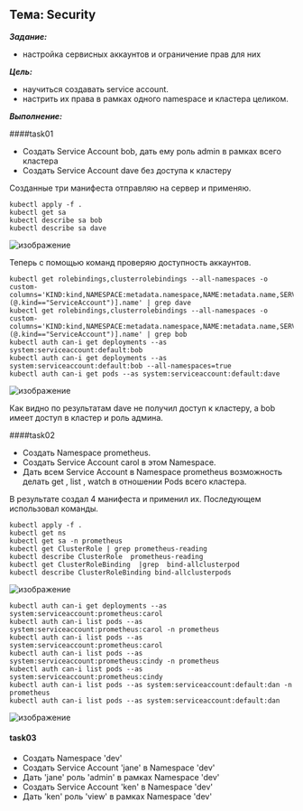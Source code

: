 ## Тема: Security

___Задание:___ 

- настройка сервисных аккаунтов и ограничение прав для них

___Цель:___ 

- научиться создавать service account.
- настрить их права в рамках одного namespace и кластера целиком.

___Выполнение:___

####task01
- Создать Service Account bob, дать ему роль admin в рамках всего кластера
- Создать Service Account dave без доступа к кластеру

Созданные три манифеста отправляю на сервер и применяю.

```
kubectl apply -f .
kubectl get sa
kubectl describe sa bob
kubectl describe sa dave
```
![изображение](https://github.com/otus-kuber-2023-10/zagretdinov-d_platform/assets/85208391/887dd128-ae41-49ac-94e5-66e79bd99203)

Теперь с помощью команд проверяю доступность аккаунтов.
```
kubectl get rolebindings,clusterrolebindings --all-namespaces -o custom-columns='KIND:kind,NAMESPACE:metadata.namespace,NAME:metadata.name,SERVICE_ACCOUNTS:subjects[?(@.kind=="ServiceAccount")].name' | grep dave
kubectl get rolebindings,clusterrolebindings --all-namespaces -o custom-columns='KIND:kind,NAMESPACE:metadata.namespace,NAME:metadata.name,SERVICE_ACCOUNTS:subjects[?(@.kind=="ServiceAccount")].name' | grep bob
kubectl auth can-i get deployments --as system:serviceaccount:default:bob
kubectl auth can-i get deployments --as system:serviceaccount:default:bob --all-namespaces=true
kubectl auth can-i get pods --as system:serviceaccount:default:dave
```

![изображение](https://github.com/otus-kuber-2023-10/zagretdinov-d_platform/assets/85208391/270611e8-85ad-46bc-9f5b-2feb5d831923)

Как видно по результатам dave не получил доступ к кластеру, а bob имеет доступ в кластер и роль админа. 

####task02
- Создать Namespace prometheus.
- Создать Service Account carol в этом Namespace.
- Дать всем Service Account в Namespace prometheus возможность делать get , list , watch в отношении Pods всего кластера.

В результате создал 4 манифеста и применил их.
Последующем использовал команды.
```
kubectl apply -f .
kubectl get ns
kubectl get sa -n prometheus
kubectl get ClusterRole | grep prometheus-reading
kubectl describe ClusterRole  prometheus-reading
kubectl get ClusterRoleBinding  |grep  bind-allclusterpod
kubectl describe ClusterRoleBinding bind-allclusterpods
```
![изображение](https://github.com/otus-kuber-2023-10/zagretdinov-d_platform/assets/85208391/ad01fe44-8d66-4ff2-b2f7-32933c814213)

```
kubectl auth can-i get deployments --as system:serviceaccount:prometheus:carol
kubectl auth can-i list pods --as system:serviceaccount:prometheus:carol -n prometheus
kubectl auth can-i list pods --as system:serviceaccount:prometheus:carol
kubectl auth can-i list pods --as system:serviceaccount:prometheus:cindy -n prometheus
kubectl auth can-i list pods --as system:serviceaccount:prometheus:cindy
kubectl auth can-i list pods --as system:serviceaccount:default:dan -n prometheus
kubectl auth can-i list pods --as system:serviceaccount:default:dan
```

![изображение](https://github.com/otus-kuber-2023-10/zagretdinov-d_platform/assets/85208391/e29ea6cd-f42f-47b4-aca9-beece69357fb)

#### task03

   - Создать Namespace 'dev'
   - Создать Service Account 'jane' в Namespace 'dev'
   - Дать 'jane' роль 'admin' в рамках Namespace 'dev'
   - Создать Service Account 'ken' в Namespace 'dev'
   - Дать 'ken' роль 'view' в рамках Namespace 'dev'


